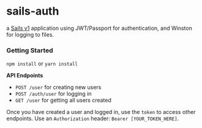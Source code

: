 # sails-auth

a [Sails v1](https://sailsjs.com) application using JWT/Passport for authentication, and Winston for logging to files.


### Getting Started

`npm install` or `yarn install`


**API Endpoints**

- `POST /user` for creating new users
- `POST /auth/user` for logging in
- `GET /user` for getting all users created

Once you have created a user and logged in, use the `token` to access other endpoints. Use an `Authorization` header: `Bearer [YOUR_TOKEN_HERE]`.
